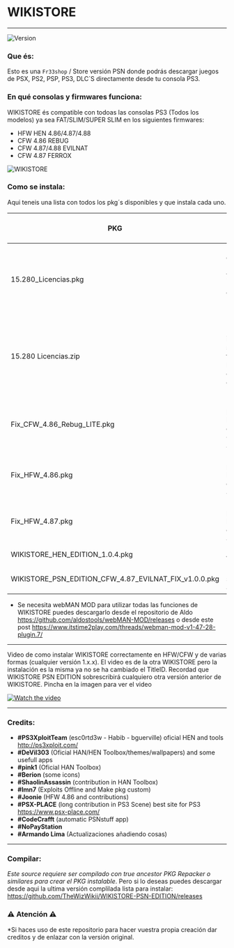 # WIKISTORE
---
![Version](https://img.shields.io/badge/Version-1.0.5-brightgreen.svg)

### Que és:

Esto es una `Fr33shop` / Store versión PSN donde podrás descargar juegos de PSX, PS2, PSP, PS3, DLC´S directamente desde tu consola PS3.

### En qué consolas y firmwares funciona:

WIKISTORE és compatible con todoas las consolas PS3 (Todos los modelos) ya sea FAT/SLIM/SUPER SLIM en los
siguientes firmwares: 

- HFW HEN 4.86/4.87/4.88
- CFW 4.86 REBUG
- CFW 4.87/4.88 EVILNAT
- CFW 4.87 FERROX

![WIKISTORE](https://i.imgur.com/nteXg72.png)

### Como se instala:


Aqui teneis una lista con todos los pkg´s disponibles y que instala cada uno.


| PKG | Que instala cada uno de estos PKG |
| ------ | ------ |
| 15.280_Licencias.pkg | Instala el pack de licencias PSN de Juegos y DLCs de PS3, PS2, PSX, PSP de toda la vida (No Recomendado) |
| 15.280 Licencias.zip | Pack de Licencias a instalar por separado de forma manual a la carpeta exdata del USB o HDD (Recomendado) |
| Fix_CFW_4.86_Rebug_LITE.pkg | Instala un fix para visualizar la store en la consola solo CFW Rebug 4.86 LITE |
| Fix_HFW_4.86.pkg | Instala un fix para visualizar la store en la consola solo 4.86 HFW/HEN |
| Fix_HFW_4.87.pkg | Instala un fix para visualizar la store en la consola solo 4.87 HFW/HEN |
| WIKISTORE_HEN_EDITION_1.0.4.pkg | Instalador WIKISTORE |
| WIKISTORE_PSN_EDITION_CFW_4.87_EVILNAT_FIX_v1.0.0.pkg | Instalador + Fix solo para CFW 4.87 EVILNAT |


- Se necesita webMAN MOD para utilizar todas las funciones de WIKISTORE puedes descargarlo desde el repositorio de Aldo https://github.com/aldostools/webMAN-MOD/releases o desde este post https://www.itstime2play.com/threads/webman-mod-v1-47-28-plugin.7/

---

Video de como instalar WIKISTORE correctamente en HFW/CFW y de varias formas (cualquier versión 1.x.x). El video es de la otra WIKISTORE pero la instalación es la misma ya no se ha cambiado el TitleID. Recordad que WIKISTORE PSN EDITION sobrescribirá cualquiero otra versión anterior de WIKISTORE. Pincha en la imagen para ver el video

[![Watch the video](https://img.youtube.com/vi/Fun_KCq8B5k/maxresdefault.jpg)](https://youtu.be/Fun_KCq8B5k)

---
### Credits:

- **#PS3XploitTeam** (esc0rtd3w - Habib - bguerville) oficial HEN and tools http://ps3xploit.com/
- **#DeVil303** (Oficial HAN/HEN Toolbox/themes/wallpapers) and some usefull apps
- **#pink1** (Oficial HAN Toolbox)
- **#Berion** (some icons)
- **#ShaolinAssassin** (contribution in HAN Toolbox)
- **#lmn7** (Exploits Offline and Make pkg custom)
- **#Joonie** (HFW 4.86 and contributions)
- **#PSX-PLACE** (long contribution in PS3 Scene) best site for PS3 https://www.psx-place.com/
- **#CodeCrafft** (automatic PSNstuff app)
- **#NoPayStation** 
- **#Armando Lima** (Actualizaciones añadiendo cosas)

---

### Compilar:

*Este source requiere ser compilado con true ancestor PKG Repacker o similares para crear el PKG instalable*. Pero si lo deseas puedes descargar desde aqui la ultima versión complilada lista para instalar: https://github.com/TheWizWikii/WIKISTORE-PSN-EDITION/releases

### ⚠️ Atención ⚠️

*Si haces uso de este repositorio para hacer vuestra propia creación dar creditos y de enlazar con la versión original.





